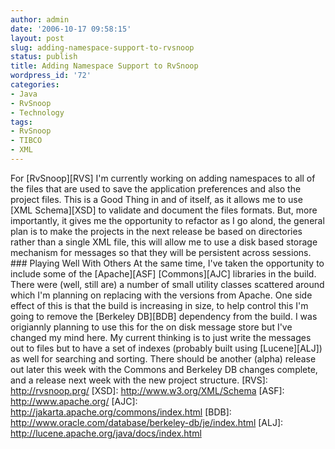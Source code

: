 ```yaml
---
author: admin
date: '2006-10-17 09:58:15'
layout: post
slug: adding-namespace-support-to-rvsnoop
status: publish
title: Adding Namespace Support to RvSnoop
wordpress_id: '72'
categories:
- Java
- RvSnoop
- Technology
tags:
- RvSnoop
- TIBCO
- XML
---
```


For [RvSnoop][RVS] I'm currently working on adding namespaces to all of
the files that are used to save the application preferences and also the
project files. This is a Good Thing in and of itself, as it allows me to
use [XML Schema][XSD] to validate and document the files formats. But,
more importantly, it gives me the opportunity to refactor as I go alond,
the general plan is to make the projects in the next release be based on
directories rather than a single XML file, this will allow me to use a
disk based storage mechanism for messages so that they will be
persistent across sessions. \#\#\# Playing Well With Others At the same
time, I've taken the opportunity to include some of the [Apache][ASF]
[Commons][AJC] libraries in the build. There were (well, still are) a
number of small utility classes scattered around which I'm planning on
replacing with the versions from Apache. One side effect of this is that
the build is increasing in size, to help control this I'm going to
remove the [Berkeley DB][BDB] dependency from the build. I was
origiannly planning to use this for the on disk message store but I've
changed my mind here. My current thinking is to just write the messages
out to files but to have a set of indexes (probably built using
[Lucene][ALJ]) as well for searching and sorting. There should be
another (alpha) release out later this week with the Commons and
Berkeley DB changes complete, and a release next week with the new
project structure. [RVS]: http://rvsnoop.prg/ [XSD]:
http://www.w3.org/XML/Schema [ASF]: http://www.apache.org/ [AJC]:
http://jakarta.apache.org/commons/index.html [BDB]:
http://www.oracle.com/database/berkeley-db/je/index.html [ALJ]:
http://lucene.apache.org/java/docs/index.html
